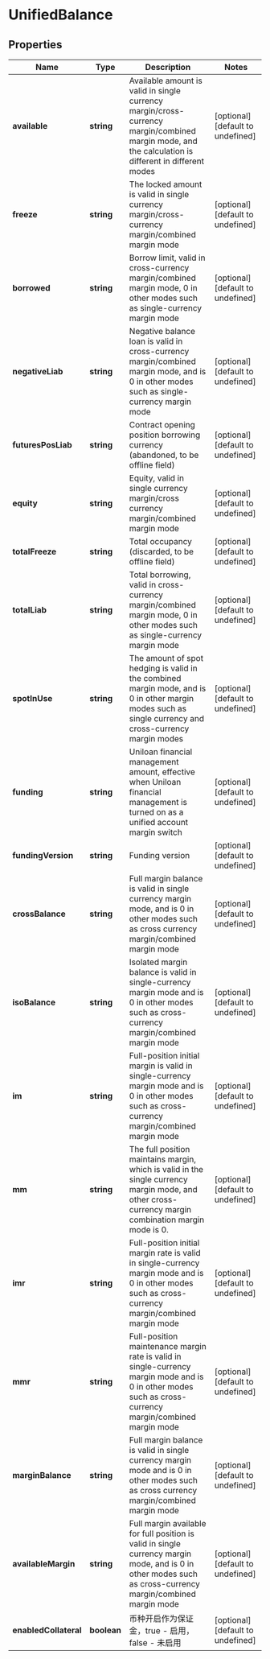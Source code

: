 # UnifiedBalance

## Properties

Name | Type | Description | Notes
------------ | ------------- | ------------- | -------------
**available** | **string** | Available amount is valid in single currency margin/cross-currency margin/combined margin mode, and the calculation is different in different modes | [optional] [default to undefined]
**freeze** | **string** | The locked amount is valid in single currency margin/cross-currency margin/combined margin mode | [optional] [default to undefined]
**borrowed** | **string** | Borrow limit, valid in cross-currency margin/combined margin mode, 0 in other modes such as single-currency margin mode | [optional] [default to undefined]
**negativeLiab** | **string** | Negative balance loan is valid in cross-currency margin/combined margin mode, and is 0 in other modes such as single-currency margin mode | [optional] [default to undefined]
**futuresPosLiab** | **string** | Contract opening position borrowing currency (abandoned, to be offline field) | [optional] [default to undefined]
**equity** | **string** | Equity, valid in single currency margin/cross currency margin/combined margin mode | [optional] [default to undefined]
**totalFreeze** | **string** | Total occupancy (discarded, to be offline field) | [optional] [default to undefined]
**totalLiab** | **string** | Total borrowing, valid in cross-currency margin/combined margin mode, 0 in other modes such as single-currency margin mode | [optional] [default to undefined]
**spotInUse** | **string** | The amount of spot hedging is valid in the combined margin mode, and is 0 in other margin modes such as single currency and cross-currency margin modes | [optional] [default to undefined]
**funding** | **string** | Uniloan financial management amount, effective when Uniloan financial management is turned on as a unified account margin switch | [optional] [default to undefined]
**fundingVersion** | **string** | Funding version | [optional] [default to undefined]
**crossBalance** | **string** | Full margin balance is valid in single currency margin mode, and is 0 in other modes such as cross currency margin/combined margin mode | [optional] [default to undefined]
**isoBalance** | **string** | Isolated margin balance is valid in single-currency margin mode and is 0 in other modes such as cross-currency margin/combined margin mode | [optional] [default to undefined]
**im** | **string** | Full-position initial margin is valid in single-currency margin mode and is 0 in other modes such as cross-currency margin/combined margin mode | [optional] [default to undefined]
**mm** | **string** | The full position maintains margin, which is valid in the single currency margin mode, and other cross-currency margin combination margin mode is 0. | [optional] [default to undefined]
**imr** | **string** | Full-position initial margin rate is valid in single-currency margin mode and is 0 in other modes such as cross-currency margin/combined margin mode | [optional] [default to undefined]
**mmr** | **string** | Full-position maintenance margin rate is valid in single-currency margin mode and is 0 in other modes such as cross-currency margin/combined margin mode | [optional] [default to undefined]
**marginBalance** | **string** | Full margin balance is valid in single currency margin mode and is 0 in other modes such as cross currency margin/combined margin mode | [optional] [default to undefined]
**availableMargin** | **string** | Full margin available for full position is valid in single currency margin mode, and is 0 in other modes such as cross-currency margin/combined margin mode | [optional] [default to undefined]
**enabledCollateral** | **boolean** | 币种开启作为保证金，true - 启用，false - 未启用 | [optional] [default to undefined]


